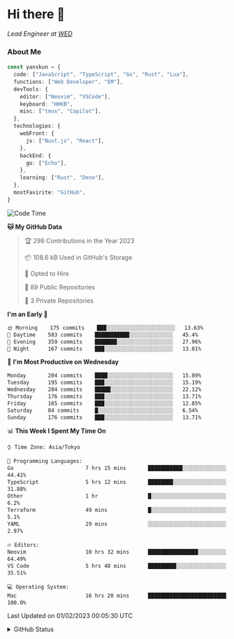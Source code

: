 # Hi there&nbsp;:wave:

_Lead Engineer at [WED](https://github.com/wedinc)_

### About Me

```ts
const yanskun = {
  code: ["JavaScript", "TypeScript", "Go", "Rust", "Lua"],
  functions: ["Web Developer", "EM"],
  devTools: {
    editor: ["Neovim", "VSCode"],
    keyboard: "HHKB",
    misc: ["tmux", "Copilot"],
  },
  technologies: {
    webFront: {
      js: ["Nuxt.js", "React"],
    },
    backEnd: {
      go: ["Echo"],
    },
    learning: ["Rust", "Deno"],
  },
  mostFavirite: "GitHub",
}
```

<!--START_SECTION:waka-->
![Code Time](http://img.shields.io/badge/Code%20Time-136%20hrs%2029%20mins-blue)

**🐱 My GitHub Data** 

> 🏆 298 Contributions in the Year 2023
 > 
> 📦 108.6 kB Used in GitHub's Storage 
 > 
> 💼 Opted to Hire
 > 
> 📜 89 Public Repositories 
 > 
> 🔑 3 Private Repositories  
 > 
**I'm an Early 🐤** 

```text
🌞 Morning    175 commits    ███░░░░░░░░░░░░░░░░░░░░░░   13.63% 
🌆 Daytime    583 commits    ███████████░░░░░░░░░░░░░░   45.4% 
🌃 Evening    359 commits    ███████░░░░░░░░░░░░░░░░░░   27.96% 
🌙 Night      167 commits    ███░░░░░░░░░░░░░░░░░░░░░░   13.01%

```
📅 **I'm Most Productive on Wednesday** 

```text
Monday       204 commits    ████░░░░░░░░░░░░░░░░░░░░░   15.89% 
Tuesday      195 commits    ███░░░░░░░░░░░░░░░░░░░░░░   15.19% 
Wednesday    284 commits    █████░░░░░░░░░░░░░░░░░░░░   22.12% 
Thursday     176 commits    ███░░░░░░░░░░░░░░░░░░░░░░   13.71% 
Friday       165 commits    ███░░░░░░░░░░░░░░░░░░░░░░   12.85% 
Saturday     84 commits     █░░░░░░░░░░░░░░░░░░░░░░░░   6.54% 
Sunday       176 commits    ███░░░░░░░░░░░░░░░░░░░░░░   13.71%

```


📊 **This Week I Spent My Time On** 

```text
⌚︎ Time Zone: Asia/Tokyo

💬 Programming Languages: 
Go                       7 hrs 15 mins       ███████████░░░░░░░░░░░░░░   44.41% 
TypeScript               5 hrs 12 mins       ████████░░░░░░░░░░░░░░░░░   31.88% 
Other                    1 hr                █░░░░░░░░░░░░░░░░░░░░░░░░   6.2% 
Terraform                49 mins             █░░░░░░░░░░░░░░░░░░░░░░░░   5.1% 
YAML                     29 mins             ░░░░░░░░░░░░░░░░░░░░░░░░░   2.97%

🔥 Editors: 
Neovim                   10 hrs 32 mins      ████████████████░░░░░░░░░   64.49% 
VS Code                  5 hrs 48 mins       █████████░░░░░░░░░░░░░░░░   35.51%

💻 Operating System: 
Mac                      16 hrs 20 mins      █████████████████████████   100.0%

```


 Last Updated on 01/02/2023 00:05:30 UTC
<!--END_SECTION:waka-->

<details>
<summary>GitHub Status</summary>
<picture>
  <source media="(prefers-color-scheme: dark)" srcset="https://raw.githubusercontent.com/yanskun/yanskun/master/profile-summary-card-output/nord_dark/0-profile-details.svg">
 <img src="https://raw.githubusercontent.com/yanskun/yanskun/master/profile-summary-card-output/default/0-profile-details.svg">
</picture>
<br>
<picture>
  <source media="(prefers-color-scheme: dark)" srcset="https://raw.githubusercontent.com/yanskun/yanskun/master/profile-summary-card-output/nord_dark/1-repos-per-language.svg">
 <img src="https://raw.githubusercontent.com/yanskun/yanskun/master/profile-summary-card-output/default/1-repos-per-language.svg">
</picture>
<picture>
  <source media="(prefers-color-scheme: dark)" srcset="https://raw.githubusercontent.com/yanskun/yanskun/master/profile-summary-card-output/nord_dark/2-most-commit-language.svg">
 <img src="https://raw.githubusercontent.com/yanskun/yanskun/master/profile-summary-card-output/default/2-most-commit-language.svg">
</picture>
<br>
<picture>
  <source media="(prefers-color-scheme: dark)" srcset="https://raw.githubusercontent.com/yanskun/yanskun/master/profile-summary-card-output/nord_dark/3-stats.svg">
 <img src="https://raw.githubusercontent.com/yanskun/yanskun/master/profile-summary-card-output/default/3-stats.svg">
</picture>
<picture>
  <source media="(prefers-color-scheme: dark)" srcset="https://raw.githubusercontent.com/yanskun/yanskun/master/profile-summary-card-output/nord_dark/4-productive-time.svg">
 <img src="https://raw.githubusercontent.com/yanskun/yanskun/master/profile-summary-card-output/default/4-productive-time.svg">
</picture>
</details>
